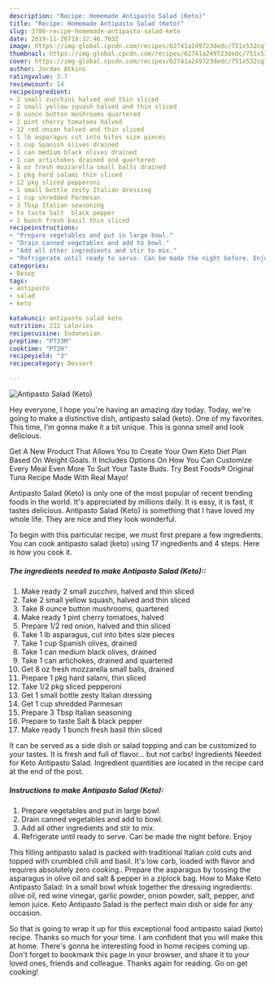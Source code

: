```yaml
---
description: "Recipe: Homemade Antipasto Salad (Keto)"
title: "Recipe: Homemade Antipasto Salad (Keto)"
slug: 3786-recipe-homemade-antipasto-salad-keto
date: 2019-11-26T18:32:46.703Z
image: https://img-global.cpcdn.com/recipes/62741a249723dedc/751x532cq70/antipasto-salad-keto-recipe-main-photo.jpg
thumbnail: https://img-global.cpcdn.com/recipes/62741a249723dedc/751x532cq70/antipasto-salad-keto-recipe-main-photo.jpg
cover: https://img-global.cpcdn.com/recipes/62741a249723dedc/751x532cq70/antipasto-salad-keto-recipe-main-photo.jpg
author: Jordan Atkins
ratingvalue: 3.7
reviewcount: 14
recipeingredient:
- 2 small zucchini halved and thin sliced
- 2 small yellow squash halved and thin sliced
- 8 ounce button mushrooms quartered
- 1 pint cherry tomatoes halved
- 12 red onion halved and thin sliced
- 1 lb asparagus cut into bites size pieces
- 1 cup Spanish olives drained
- 1 can medium black olives drained
- 1 can artichokes drained and quartered
- 8 oz fresh mozzarella small balls drained
- 1 pkg hard salami thin sliced
- 12 pkg sliced pepperoni
- 1 small bottle zesty Italian dressing
- 1 cup shredded Parmesan
- 3 Tbsp Italian seasoning
- to taste Salt  black pepper
- 1 bunch fresh basil thin sliced
recipeinstructions:
- "Prepare vegetables and put in large bowl."
- "Drain canned vegetables and add to bowl."
- "Add all other ingredients and stir to mix."
- "Refrigerate until ready to serve. Can be made the night before. Enjoy"
categories:
- Resep
tags:
- antipasto
- salad
- keto

katakunci: antipasto salad keto
nutrition: 212 calories
recipecuisine: Indonesian
preptime: "PT33M"
cooktime: "PT2H"
recipeyield: "3"
recipecategory: Dessert

---
```



![Antipasto Salad (Keto)](https://img-global.cpcdn.com/recipes/62741a249723dedc/751x532cq70/antipasto-salad-keto-recipe-main-photo.jpg)

Hey everyone, I hope you're having an amazing day today. Today, we're going to make a distinctive dish, antipasto salad (keto). One of my favorites. This time, I'm gonna make it a bit unique. This is gonna smell and look delicious.

Get A New Product That Allows You to Create Your Own Keto Diet Plan Based On Weight Goals. It Includes Options On How You Can Customize Every Meal Even More To Suit Your Taste Buds. Try Best Foods® Original Tuna Recipe Made With Real Mayo!

Antipasto Salad (Keto) is only one of the most popular of recent trending foods in the world. It's appreciated by millions daily. It is easy, it is fast, it tastes delicious. Antipasto Salad (Keto) is something that I have loved my whole life. They are nice and they look wonderful.


To begin with this particular recipe, we must first prepare a few ingredients. You can cook antipasto salad (keto) using 17 ingredients and 4 steps. Here is how you cook it.

##### The ingredients needed to make Antipasto Salad (Keto)::

1. Make ready 2 small zucchini, halved and thin sliced
1. Take 2 small yellow squash, halved and thin sliced
1. Take 8 ounce button mushrooms, quartered
1. Make ready 1 pint cherry tomatoes, halved
1. Prepare 1/2 red onion, halved and thin sliced
1. Take 1 lb asparagus, cut into bites size pieces
1. Take 1 cup Spanish olives, drained
1. Take 1 can medium black olives, drained
1. Take 1 can artichokes, drained and quartered
1. Get 8 oz fresh mozzarella small balls, drained
1. Prepare 1 pkg hard salami, thin sliced
1. Take 1/2 pkg sliced pepperoni
1. Get 1 small bottle zesty Italian dressing
1. Get 1 cup shredded Parmesan
1. Prepare 3 Tbsp Italian seasoning
1. Prepare to taste Salt &amp; black pepper
1. Make ready 1 bunch fresh basil thin sliced


It can be served as a side dish or salad topping and can be customized to your tastes. It is fresh and full of flavor… but not carbs! Ingredients Needed for Keto Antipasto Salad. Ingredient quantities are located in the recipe card at the end of the post. 

##### Instructions to make Antipasto Salad (Keto):

1. Prepare vegetables and put in large bowl.
1. Drain canned vegetables and add to bowl.
1. Add all other ingredients and stir to mix.
1. Refrigerate until ready to serve. Can be made the night before. Enjoy


This filling antipasto salad is packed with traditional Italian cold cuts and topped with crumbled chili and basil. It&#39;s low carb, loaded with flavor and requires absolutely zero cooking.. Prepare the asparagus by tossing the asparagus in olive oil and salt &amp; pepper in a ziplock bag. How to Make Keto Antipasto Salad: In a small bowl whisk together the dressing ingredients: olive oil, red wine vinegar, garlic powder, onion powder, salt, pepper, and lemon juice. Keto Antipasto Salad is the perfect main dish or side for any occasion. 

So that is going to wrap it up for this exceptional food antipasto salad (keto) recipe. Thanks so much for your time. I am confident that you will make this at home. There's gonna be interesting food in home recipes coming up. Don't forget to bookmark this page in your browser, and share it to your loved ones, friends and colleague. Thanks again for reading. Go on get cooking!
